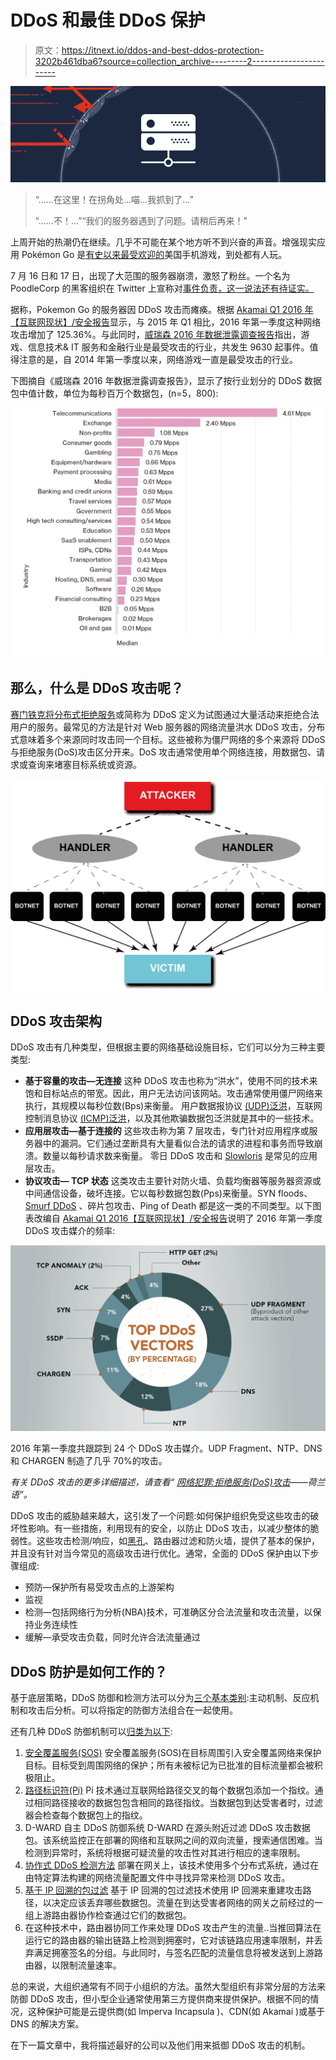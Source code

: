 # DDoS 和最佳 DDoS 保护

> 原文：<https://itnext.io/ddos-and-best-ddos-protection-3202b461dba6?source=collection_archive---------2----------------------->

![](img/051f81627f8b7db96d2050e363af4ce7.png)

> “……在这里！在拐角处…喵…我抓到了…”
> 
> “……不！…”“我们的服务器遇到了问题。请稍后再来！”

上周开始的热潮仍在继续。几乎不可能在某个地方听不到兴奋的声音。增强现实应用 Pokémon Go 是[有史以来最受欢迎的](https://www.surveymonkey.com/business/intelligence/pokemon-go-biggest-mobile-game-ever/)美国手机游戏，到处都有人玩。

7 月 16 日和 17 日，出现了大范围的服务器崩溃，激怒了粉丝。一个名为 PoodleCorp 的黑客组织在 Twitter 上宣称对[事件负责，这一说法还有待证实。](https://twitter.com/poodlecorp)

据称，Pokemon Go 的服务器因 DDoS 攻击而瘫痪。根据 [Akamai Q1 2016 年【互联网现状】/安全报告](https://www.akamai.com/us/en/multimedia/documents/state-of-the-internet/akamai-q1-2016-state-of-the-internet-security-report.pdf)显示，与 2015 年 Q1 相比，2016 年第一季度这种网络攻击增加了 125.36%。与此同时，[威瑞森 2016 年数据泄露调查报告](http://www.verizonenterprise.com/resources/reports/rp_DBIR_2016_Report_en_xg.pdf)指出，游戏、信息技术& IT 服务和金融行业是最受攻击的行业，共发生 9630 起事件。值得注意的是，自 2014 年第一季度以来，网络游戏一直是最受攻击的行业。

下图摘自《威瑞森 2016 年数据泄露调查报告》，显示了按行业划分的 DDoS 数据包中值计数，单位为每秒百万个数据包，(n=5，800):

![](img/7e5fa7a0fca264a357a281fc0cdf29a0.png)

## 那么，什么是 DDoS 攻击呢？

[赛门铁克将分布式拒绝服务](http://www.symantec.com/content/en/us/enterprise/media/security_response/whitepapers/the-continued-rise-of-ddos-attacks.pdf)或简称为 DDoS 定义为试图通过大量活动来拒绝合法用户的服务。最常见的方法是针对 Web 服务器的网络流量洪水 DDoS 攻击，分布式意味着多个来源同时攻击同一个目标。这些被称为僵尸网络的多个来源将 DDoS 与拒绝服务(DoS)攻击区分开来。DoS 攻击通常使用单个网络连接，用数据包、请求或查询来堵塞目标系统或资源。

![](img/e0e039bac9b34befc35cff2d496d93a7.png)

## DDoS 攻击架构

DDoS 攻击有几种类型，但根据主要的网络基础设施目标，它们可以分为三种主要类型:

*   **基于容量的攻击—无连接** 这种 DDoS 攻击也称为“洪水”，使用不同的技术来饱和目标站点的带宽。因此，用户无法访问该网站。攻击通常使用僵尸网络来执行，其规模以每秒位数(Bps)来衡量。
    用户数据报协议 [(UDP)泛洪](https://security.radware.com/ddos-knowledge-center/ddospedia/udp-flood/)，互联网控制消息协议 [(ICMP)泛洪](https://f5.com/glossary/icmp-flood-ping-flood-smurf-attack)，以及其他欺骗数据包泛洪就是其中的一些技术。
*   **应用层攻击—基于连接的** 这些攻击称为第 7 层攻击，专门针对应用程序或服务器中的漏洞。它们通过垄断具有大量看似合法的请求的进程和事务而导致崩溃。数量以每秒请求数来衡量。
    零日 DDoS 攻击和 [Slowloris](https://www.incapsula.com/ddos/attack-glossary/slowloris.html) 是常见的应用层攻击。
*   **协议攻击— TCP 状态** 这类攻击主要针对防火墙、负载均衡器等服务器资源或中间通信设备，破坏连接。它以每秒数据包数(Pps)来衡量。SYN floods、 [Smurf DDoS](https://usa.kaspersky.com/internet-security-center/definitions/smurf-attack#.V46kiJP9u70) 、碎片包攻击、Ping of Death 都是这一类的不同类型。以下图表改编自 [Akamai Q1 2016【互联网现状】/安全报告](https://www.akamai.com/us/en/multimedia/documents/state-of-the-internet/akamai-q1-2016-state-of-the-internet-security-report.pdf)说明了 2016 年第一季度 DDoS 攻击媒介的频率:

![](img/3e222843a02077aa69e001eab29519ea.png)

2016 年第一季度共跟踪到 24 个 DDoS 攻击媒介。UDP Fragment、NTP、DNS 和 CHARGEN 制造了几乎 70%的攻击。

*有关 DDoS 攻击的更多详细描述，请查看“* [*网络犯罪:拒绝服务(DoS)攻击*](https://www.linkit.nl/knowledge-base/170/Cybercrime_aanvallen_2_de_Denial_of_Service_DOS_attack)*——荷兰语”。*

DDoS 攻击的威胁越来越大，这引发了一个问题:如何保护组织免受这些攻击的破坏性影响。有一些措施，利用现有的安全，以防止 DDoS 攻击，以减少整体的脆弱性。这些攻击检测/响应，如[黑孔](http://www.cisco.com/c/dam/en_us/about/security/intelligence/blackhole.pdf)、路由器过滤和防火墙，提供了基本的保护，并且没有针对当今常见的高级攻击进行优化。通常，全面的 DDoS 保护由以下步骤组成:

*   预防—保护所有易受攻击点的上游架构
*   监视
*   检测—包括网络行为分析(NBA)技术，可准确区分合法流量和攻击流量，以保持业务连续性
*   缓解—承受攻击负载，同时允许合法流量通过

## DDoS 防护是如何工作的？

基于底层策略，DDoS 防御和检测方法可以分为[三个基本类别](https://www.acs.org.au/__data/assets/pdf_file/0005/15395/JRPIT38.1.69.pdf):主动机制、反应机制和攻击后分析。可以将指定的防御方法组合在一起使用。

还有几种 DDoS 防御机制可以[归类为以下](http://referaat.cs.utwente.nl/conference/6/paper/6796/ddos-defense-mechanisms-a-state-of-the-art-research.pdf):

1.  [安全覆盖服务(SOS)](https://www.cs.columbia.edu/~angelos/Papers/sos.pdf) 安全覆盖服务(SOS)在目标周围引入安全覆盖网络来保护目标。目标受到周围网络的保护；所有未被标记为已批准的目标流量都会被积极阻止。
2.  [路径标识符(Pi)](http://d-scholarship.pitt.edu/19225/1/FinalVersion.pdf) Pi 技术通过互联网给路径交叉的每个数据包添加一个指纹。通过相同路径接收的数据包包含相同的路径指纹。当数据包到达受害者时，过滤器会检查每个数据包上的指纹。
3.  D-WARD
    自主 DDoS 防御系统 D-WARD 在源头附近过滤 DDoS 攻击数据包。该系统监控正在部署的网络和互联网之间的双向流量，搜索通信困难。当检测到异常时，系统将根据可疑流量的攻击性对其进行相应的速率限制。
4.  [协作式 DDoS 检测方法](http://parashar.rutgers.edu/Papers/ddos-icics-04.pdf) 部署在网关上，该技术使用多个分布式系统，通过在由特定算法构建的网络流量配置文件中寻找异常来检测 DDoS 攻击。
5.  [基于 IP 回溯的包过滤](http://www.ieee-icnp.org/2002/papers/2002-27.pdf) 基于 IP 回溯的包过滤技术使用 IP 回溯来重建攻击路径，以决定应该丢弃哪些数据包。流量在到达受害者网络的网关之前经过的一组上游路由器协作检查通过它们的数据包。
6.  在这种技术中，路由器协同工作来处理 DDoS 攻击产生的流量..当推回算法在运行它的路由器的输出链路上检测到拥塞时，它对该链路应用速率限制，并丢弃满足拥塞签名的分组。与此同时，与签名匹配的流量信息将被发送到上游路由器，以限制流量速率。

总的来说，大组织通常有不同于小组织的方法。虽然大型组织有非常分层的方法来防御 DDoS 攻击，但小型企业通常使用第三方提供商来提供保护。根据不同的情况，这种保护可能是云提供商(如 Imperva Incapsula )、CDN(如 Akamai )或基于 DNS 的解决方案。

在下一篇文章中，我将描述最好的公司以及他们用来抵御 DDoS 攻击的机制。